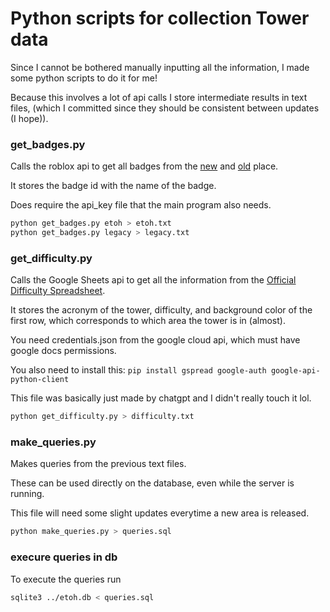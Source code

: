 # Python scripts for collection Tower data

Since I cannot be bothered manually inputting all the information, I made some python scripts to do it for me!

Because this involves a lot of api calls I store intermediate results in text files, (which I committed since they should be consistent between updates (I hope)).

### get_badges.py

Calls the roblox api to get all badges from the [new](https://www.roblox.com/games/8562822414/Eternal-Towers-of-Hell) and [old](https://www.roblox.com/games/2919924313/MIGRATED-Jukes-Towers-of-Hell) place.

It stores the badge id with the name of the badge.

Does require the api_key file that the main program also needs.

```bash
python get_badges.py etoh > etoh.txt
python get_badges.py legacy > legacy.txt
```

### get_difficulty.py

Calls the Google Sheets api to get all the information from the [Official Difficulty Spreadsheet](https://docs.google.com/spreadsheets/d/1pCnM7Hg-A7MMrNRhao20D7hoIbxZE614yv51LKYfOeA).

It stores the acronym of the tower, difficulty, and background color of the first row, which corresponds to which area the tower is in (almost).

You need credentials.json from the google cloud api, which must have google docs permissions.

You also need to install this: ``pip install gspread google-auth google-api-python-client``

This file was basically just made by chatgpt and I didn't really touch it lol.

```bash
python get_difficulty.py > difficulty.txt
```

### make_queries.py

Makes queries from the previous text files.

These can be used directly on the database, even while the server is running.

This file will need some slight updates everytime a new area is released.

```bash
python make_queries.py > queries.sql
```

### execure queries in db

To execute the queries run

```bash
sqlite3 ../etoh.db < queries.sql
```
